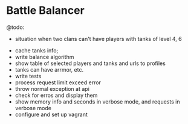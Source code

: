Battle Balancer
===============

@todo: 

+ situation when two clans can't have players with tanks of level 4, 6
- cache tanks info;
- write balance algorithm
- show table of selected players and tanks and urls to profiles
- tanks can have arrmor, etc.
- write tests
- process request limit exceed error
- throw normal exception at api
- check for erros and display them 
- show memory info and seconds in verbose mode, and requests in verbose mode
- configure and set up vagrant
